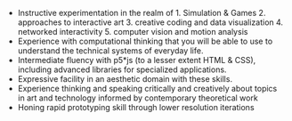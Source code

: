 - Instructive experimentation in the realm of 1. Simulation & Games 2. approaches to interactive art 3. creative coding and data visualization 4. networked interactivity 5. computer vision and motion analysis
- Experience with computational thinking that you will be able to use to understand the technical systems of everyday life.
- Intermediate fluency with p5\*js (to a lesser extent HTML & CSS), including advanced libraries for specialized applications.
- Expressive facility in an aesthetic domain with these skills.
- Experience thinking and speaking critically and creatively about topics in art and technology informed by contemporary theoretical work
- Honing rapid prototyping skill through lower resolution iterations
